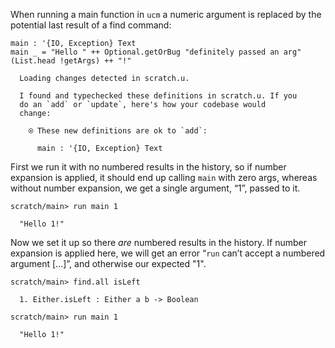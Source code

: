 When running a main function in `ucm` a numeric argument is replaced by the potential last result of a find command:

``` unison
main : '{IO, Exception} Text
main _ = "Hello " ++ Optional.getOrBug "definitely passed an arg" (List.head !getArgs) ++ "!"
```

``` ucm :added-by-ucm
  Loading changes detected in scratch.u.

  I found and typechecked these definitions in scratch.u. If you
  do an `add` or `update`, here's how your codebase would
  change:

    ⍟ These new definitions are ok to `add`:
    
      main : '{IO, Exception} Text
```

First we run it with no numbered results in the history, so if number expansion is applied, it should end up calling `main` with zero args, whereas without number expansion, we get a single argument, “1”, passed to it.

``` ucm
scratch/main> run main 1

  "Hello 1!"
```

Now we set it up so there *are* numbered results in the history. If number expansion is applied here, we will get an error “`run` can’t accept a numbered argument \[…\]”, and otherwise our expected "1".

``` ucm
scratch/main> find.all isLeft

  1. Either.isLeft : Either a b -> Boolean

scratch/main> run main 1

  "Hello 1!"
```
